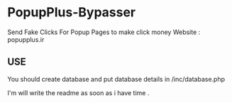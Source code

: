 # PopupPlus-Bypasser
Send Fake Clicks For Popup Pages to make click money
Website : popupplus.ir


## USE

You should create database and put database details in /inc/database.php



I'm will write the readme as soon as i have time . 
